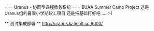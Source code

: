 === Uranus - 协同型课程教务系统 ===
BUAA Summer Camp Project
这是Uranus组的暑假小学期软工项目
还是把基础打好吧……:-)

** 测试集成部署 **
http://uranus.kahsolt.cc:8000/ 
